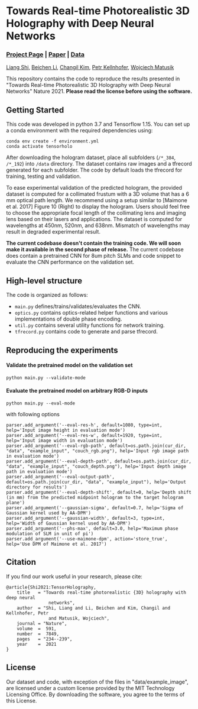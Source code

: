 # Towards Real-time Photorealistic 3D Holography with Deep Neural Networks
### [Project Page](http://cgh.csail.mit.edu)  | [Paper](https://dx.doi.org/10.1038/s41586-020-03152-0) | [Data](https://drive.google.com/drive/folders/1TYDNfrfkehAJiUpDLadjxJzjDdgvC-GT?usp=sharing)

[Liang Shi](https://people.csail.mit.edu/liangs), [Beichen Li](https://www.linkedin.com/in/beichen-li-ba9b34106/), [Changil Kim](https://changilkim.com), [Petr Kellnhofer](https://kellnhofer.xyz), [Wojciech Matusik](https://cdfg.mit.edu/wojciech)

This repository contains the code to reproduce the results presented in "Towards Real-time Photorealistic 3D Holography with Deep Neural Networks" Nature 2021. **Please read the license before using the software.**

## Getting Started

This code was developed in python 3.7 and Tensorflow 1.15. You can set up a conda environment with the required dependencies using:

```
conda env create -f environment.yml
conda activate tensorholo
```

After downloading the hologram dataset, place all subfolders (`/*_384`, `/*_192`) into `/data` directory. The dataset contains raw images and a tfrecord generated for each subfolder. The code by default loads the tfrecord for training, testing and validation. 

To ease experimental validation of the predicted hologram, the provided dataset is computed for a collimated frustum with a 3D volume that has a 6 mm optical path length. We recommend using a setup similar to [Maimone et al. 2017] Figure 10 (Right) to display the hologram. Users should feel free to choose the appropriate focal length of the collimating lens and imaging lens based on their lasers and applications. The dataset is computed for wavelengths at 450nm, 520nm, and 638nm. Mismatch of wavelengths may result in degraded experimental result.

**The current codebase doesn't contain the training code. We will soon make it available in the second phase of release.** The current codebase does contain a pretrained CNN for 8um pitch SLMs and code snippet to evaluate the CNN performance on the validation set.


## High-level structure

The code is organized as follows:

* ```main.py``` defines/trains/validates/evaluates the CNN.
* ```optics.py``` contains optics-related helper functions and various implementations of double phase encoding. 
* ```util.py``` contains several utility functions for network training.
* ```tfrecord.py``` contains code to generate and parse tfrecord.

## Reproducing the experiments

#### Validate the pretrained model on the validation set
```
python main.py --validate-mode
```

#### Evaluate the pretrained model on arbitrary RGB-D inputs
```
python main.py --eval-mode
```
with following options
```
parser.add_argument('--eval-res-h', default=1080, type=int, help='Input image height in evaluation mode')
parser.add_argument('--eval-res-w', default=1920, type=int, help='Input image width in evaluation mode')
parser.add_argument('--eval-rgb-path', default=os.path.join(cur_dir, "data", "example_input", "couch_rgb.png"), help='Input rgb image path in evaluation mode')
parser.add_argument('--eval-depth-path', default=os.path.join(cur_dir, "data", "example_input", "couch_depth.png"), help='Input depth image path in evaluation mode')
parser.add_argument('--eval-output-path', default=os.path.join(cur_dir, "data", "example_input"), help='Output directory for results')
parser.add_argument('--eval-depth-shift', default=0, help='Depth shift (in mm) from the predicted midpoint hologram to the target hologram plane')
parser.add_argument('--gaussian-sigma', default=0.7, help='Sigma of Gaussian kernel used by AA-DPM')
parser.add_argument('--gaussian-width', default=3, type=int, help='Width of Gaussian kernel used by AA-DPM')
parser.add_argument('--phs-max', default=3.0, help='Maximum phase modulation of SLM in unit of pi')
parser.add_argument('--use-maimone-dpm', action='store_true', help='Use DPM of Maimone et al. 2017')
```


## Citation
If you find our work useful in your research, please cite:

```
@article{Shi2021:TensorHolography,
    title   = "Towards real-time photorealistic {3D} holography with deep neural
                networks",
    author  = "Shi, Liang and Li, Beichen and Kim, Changil and Kellnhofer, Petr
                and Matusik, Wojciech",
    journal = "Nature",
    volume  =  591,
    number  =  7849,
    pages   = "234--239",
    year    =  2021
}
```

## License
Our dataset and code, with exception of the files in "data/example_image", are licensed under a custom license provided by the MIT Technology Licensing Office. By downloading the software, you agree to the terms of this License.
